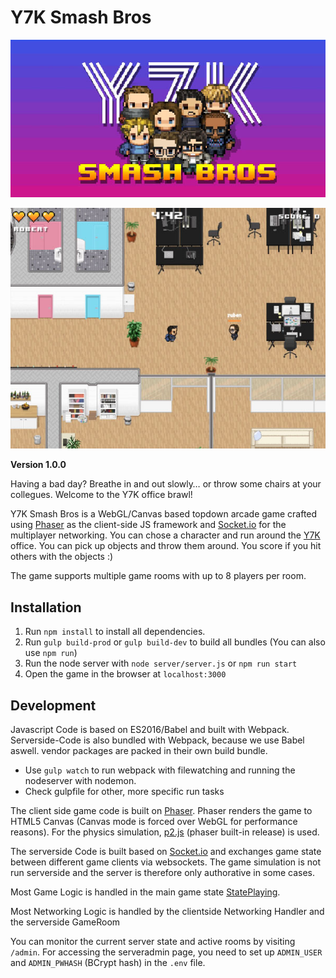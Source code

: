

# Y7K Smash Bros

![Smashbros](https://raw.githubusercontent.com/exophunk/y7k-smashbros/master/src/assets/images/meta/readme-image.jpg)

![Smashbros Game](https://raw.githubusercontent.com/exophunk/y7k-smashbros/master/src/assets/images/meta/readme-image2.jpg)

**Version 1.0.0**

Having a bad day? Breathe in and out slowly… or throw some chairs at your collegues. Welcome to the Y7K office brawl!


Y7K Smash Bros is a WebGL/Canvas based topdown arcade game crafted using [Phaser](https://phaser.io) as the client-side JS framework and [Socket.io](https://socket.io) for the multiplayer networking. You can chose a character and run around the [Y7K](https:77y7k.com) office. You can pick up objects and throw them around. You score if you hit others with the objects :)

The game supports multiple game rooms with up to 8 players per room.

## Installation

1. Run `npm install` to install all dependencies.
2. Run `gulp build-prod` or `gulp build-dev` to build all bundles (You can also use `npm run`)
3. Run the node server with `node server/server.js` or `npm run start`
4. Open the game in the browser at `localhost:3000` 

## Development

Javascript Code is based on ES2016/Babel and built with Webpack. Serverside-Code is also bundled with Webpack, because we use Babel aswell. vendor packages are packed in their own build bundle.

- Use `gulp watch` to run webpack with filewatching and running the nodeserver with nodemon.
- Check gulpfile for other, more specific run tasks

The client side game code is built on [Phaser](https://phaser.io). Phaser renders the game to HTML5 Canvas (Canvas mode is forced over WebGL for performance reasons). For the physics simulation, [p2.js](https://github.com/schteppe/p2.js) (phaser built-in release) is used. 

The serverside Code is built based on [Socket.io](https://socket.io) and exchanges game state between different game clients via websockets. The game simulation is not run serverside and the server is therefore only authorative in some cases. 

Most Game Logic is handled in the main game state [StatePlaying](https://github.com/exophunk/y7k-smashbros/blob/master/src/js/client/states/StatePlaying.js).

Most Networking Logic is handled by the clientside Networking Handler and the serverside GameRoom 

You can monitor the current server state and active rooms by visiting `/admin`. For accessing the serveradmin page, you need to set up `ADMIN_USER` and `ADMIN_PWHASH` (BCrypt hash) in the `.env` file.
